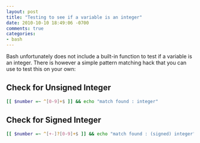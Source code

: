 ```yaml
---
layout: post
title: "Testing to see if a variable is an integer"
date: 2010-10-10 18:49:06 -0700
comments: true
categories: 
- bash
---
```


Bash unfortunately does not include a built-in function to test if a variable is
an integer. There is however a simple pattern matching hack that you can use to
test this on your own:

Check for Unsigned Integer
--------------------------

```bash
[[ $number =~ ^[0-9]+$ ]] && echo "match found : integer"
```

Check for Signed Integer
------------------------

```bash
[[ $number =~ ^[+-]?[0-9]+$ ]] && echo "match found : (signed) integer"
```
